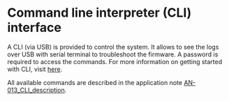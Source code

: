 # Command line interpreter (CLI) interface

A CLI (via USB) is provided to control the system. It allows to see the logs over USB with serial terminal to troubleshoot the firmware. A password is required to access the commands. For more information on getting started with CLI, visit [here](/troubleshooting-support/using-cli.md).

All available commands are described in the application note [AN-013_CLI_description](../../../documentation-library/abeeway-trackers-documentation#application-notes).
